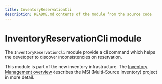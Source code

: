 ```yaml
---
title: InventoryReservationCli
description: README.md contents of the module from the source code
---
```


# InventoryReservationCli module

The `InventoryReservationCli` module provide a cli command which helps the developer to discover inconsistencies on reservation.

This module is part of the new inventory infrastructure. The
[Inventory Management overview](https://developer.adobe.com/commerce/webapi/rest/inventory/index.html)
describes the MSI (Multi-Source Inventory) project in more detail.
